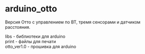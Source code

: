 # arduino_otto
Версия Отто с управлением по BT, тремя сенсорами и датчиком расстояния.

libs - библиотеки для arduino <br/>
print - файлы для печати <br/>
otto_ver1.0 - прошивка для arduino<br/>
